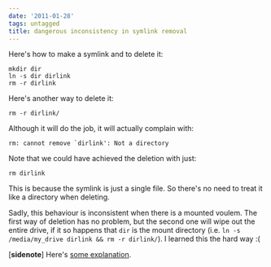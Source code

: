```yaml
---
date: '2011-01-28'
tags: untagged
title: dangerous inconsistency in symlink removal
---
```


Here\'s how to make a symlink and to delete it:

``` {.sourceCode .sh}
mkdir dir
ln -s dir dirlink
rm -r dirlink
```

Here\'s another way to delete it:

``` {.sourceCode .sh}
rm -r dirlink/
```

Although it will do the job, it will actually complain with:

``` {.sourceCode .sh}
rm: cannot remove `dirlink': Not a directory
```

Note that we could have achieved the deletion with just:

``` {.sourceCode .sh}
rm dirlink
```

This is because the symlink is just a single file. So there\'s no need
to treat it like a directory when deleting.

Sadly, this behaviour is inconsistent when there is a mounted voulem.
The first way of deletion has no problem, but the second one will wipe
out the entire drive, if it so happens that `dir` is the mount directory
(i.e. `ln -s /media/my_drive dirlink && rm -r dirlink/`). I learned this
the hard way :(

\[**sidenote**\] Here\'s [some explanation].

  [some explanation]: http://unix.stackexchange.com/q/6618/688

